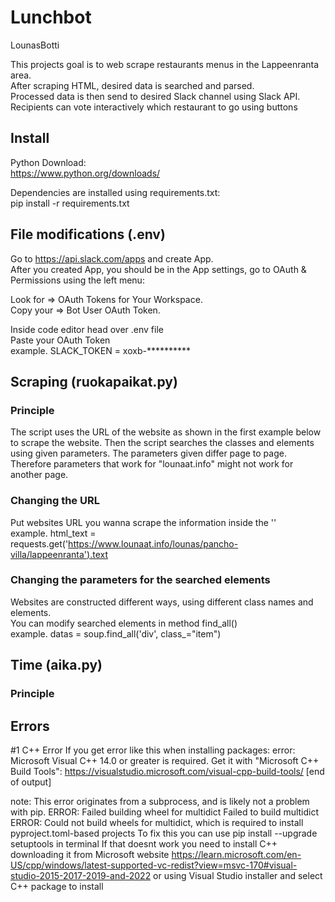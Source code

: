 # Lunchbot
LounasBotti

This projects goal is to web scrape restaurants menus in the Lappeenranta area.\
After scraping HTML, desired data is searched and parsed.\
Processed data is then send to desired Slack channel using Slack API.\
Recipients can vote interactively which restaurant to go using buttons

## Install
Python Download:\
https://www.python.org/downloads/

Dependencies are installed using requirements.txt:\
pip install -r requirements.txt

## File modifications (.env)
Go to https://api.slack.com/apps and create App.\
After you created App, you should be in the App settings, go to OAuth & Permissions using the left menu:

Look for => OAuth Tokens for Your Workspace.\
Copy your => Bot User OAuth Token.

Inside code editor head over .env file\
Paste your OAuth Token\
example. SLACK_TOKEN = xoxb-**********

## Scraping (ruokapaikat.py)

### Principle
The script uses the URL of the website as shown in the first example below to scrape the website. Then the script searches the classes and elements using given parameters.
The parameters given differ page to page. Therefore parameters that work for "lounaat.info" might not work for another page. 

### Changing the URL
Put websites URL you wanna scrape the information inside the ''\
example. html_text = requests.get('https://www.lounaat.info/lounas/pancho-villa/lappeenranta').text

### Changing the parameters for the searched elements
Websites are constructed different ways, using different class names and elements.\
You can modify searched elements in method find_all()\
example. datas = soup.find_all('div', class_="item")

## Time (aika.py)

### Principle


## Errors
#1 C++ Error
If you get error like this when installing packages: 
error: Microsoft Visual C++ 14.0 or greater is required. Get it with "Microsoft C++ Build Tools": https://visualstudio.microsoft.com/visual-cpp-build-tools/
      [end of output]

  note: This error originates from a subprocess, and is likely not a problem with pip.
  ERROR: Failed building wheel for multidict
Failed to build multidict
ERROR: Could not build wheels for multidict, which is required to install pyproject.toml-based projects
To fix this you can use pip install --upgrade setuptools in terminal
If that doesnt work you need to install C++ downloading it from Microsoft website https://learn.microsoft.com/en-US/cpp/windows/latest-supported-vc-redist?view=msvc-170#visual-studio-2015-2017-2019-and-2022
or using Visual Studio installer and select C++ package to install
